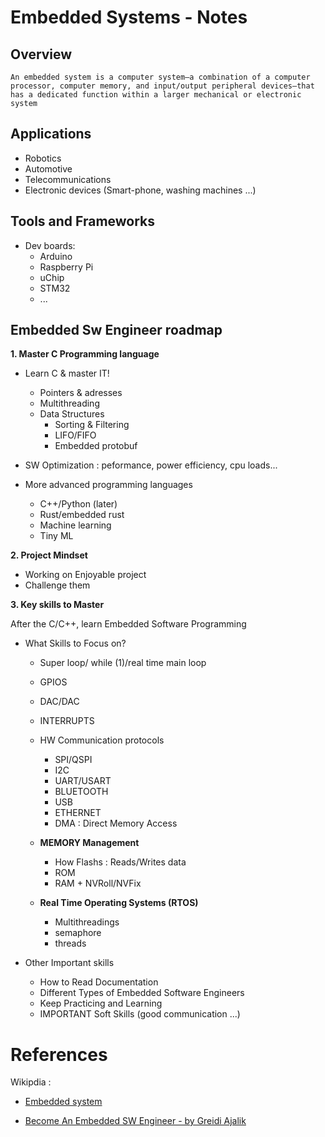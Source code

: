 # Embedded Systems - Notes

## Overview

```
An embedded system is a computer system—a combination of a computer processor, computer memory, and input/output peripheral devices—that has a dedicated function within a larger mechanical or electronic system
```

## Applications

- Robotics
- Automotive
- Telecommunications
- Electronic devices (Smart-phone, washing machines ...)

## Tools and Frameworks

- Dev boards: 
  - Arduino
  - Raspberry Pi
  - uChip
  - STM32
  - ...

## Embedded Sw Engineer roadmap 

**1. Master C Programming language**

- Learn C & master IT!
  - Pointers & adresses
  - Multithreading
  - Data Structures
    - Sorting & Filtering
    - LIFO/FIFO
    - Embedded protobuf
- SW Optimization : peformance, power efficiency, cpu loads...

- More advanced programming languages 
  - C++/Python (later)
  - Rust/embedded rust
  - Machine learning 
  - Tiny ML

**2. Project Mindset**

- Working on Enjoyable project
- Challenge them
  
**3. Key skills to Master**

After the C/C++, learn Embedded Software Programming  

- What Skills to Focus on? 

  - Super loop/ while (1)/real time main loop
  - GPIOS
  - DAC/DAC
  - INTERRUPTS
  - HW Communication protocols
  	- SPI/QSPI
  	- I2C
  	- UART/USART
  	- BLUETOOTH
  	- USB
  	- ETHERNET
    - DMA : Direct Memory Access

  - **MEMORY Management**
    - How Flashs : Reads/Writes data
    - ROM
    - RAM + NVRoll/NVFix 
  - **Real Time Operating Systems (RTOS)**
    - Multithreadings
    - semaphore
    - threads

- Other Important skills 

  - How to Read Documentation
  - Different Types of Embedded Software Engineers 
  - Keep Practicing and Learning 
  - IMPORTANT Soft Skills (good communication ...)


# References 

Wikipdia : 
- [Embedded system](https://en.wikipedia.org/wiki/Embedded_system)

- [Become An Embedded SW Engineer - by Greidi Ajalik](https://www.youtube.com/watch?v=HFmGk4oufj8)
